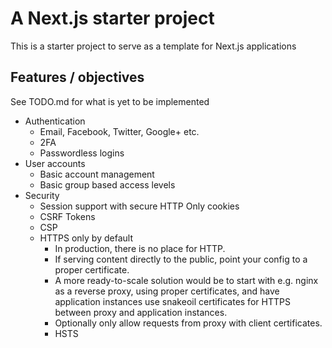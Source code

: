 # A Next.js starter project

This is a starter project to serve as a template for Next.js applications

## Features / objectives

See TODO.md for what is yet to be implemented

* Authentication
  * Email, Facebook, Twitter, Google+ etc.
  * 2FA
  * Passwordless logins
* User accounts
  * Basic account management
  * Basic group based access levels
* Security
  * Session support with secure HTTP Only cookies
  * CSRF Tokens
  * CSP
  * HTTPS only by default
    * In production, there is no place for HTTP.
    * If serving content directly to the public, point your config to a proper certificate.
    * A more ready-to-scale solution would be to start with e.g. nginx as a reverse proxy, using proper certificates, and have application instances use snakeoil certificates for HTTPS between proxy and application instances.
    * Optionally only allow requests from proxy with client certificates.
    * HSTS